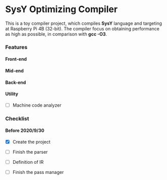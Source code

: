 # SysY Optimizing Compiler

This is a toy compiler project, which compiles **SysY** language
and targeting at Raspberry Pi 4B (32-bit).
The compiler focus on obtaining performance as high as possible,
in comparison with **gcc -O3**.

### Features

#### Front-end

#### Mid-end

#### Back-end

#### Utility
- [ ] Machine code analyzer

### Checklist

#### Before 2020/9/30
- [x] Create the project
- [ ] Finish the parser
- [ ] Definition of IR
- [ ] Finish the pass manager


